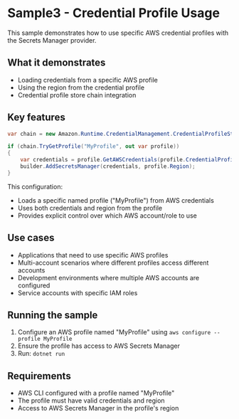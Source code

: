 # Sample3 - Credential Profile Usage

This sample demonstrates how to use specific AWS credential profiles with the Secrets Manager provider.

## What it demonstrates

- Loading credentials from a specific AWS profile
- Using the region from the credential profile
- Credential profile store chain integration

## Key features

```csharp
var chain = new Amazon.Runtime.CredentialManagement.CredentialProfileStoreChain();

if (chain.TryGetProfile("MyProfile", out var profile))
{
    var credentials = profile.GetAWSCredentials(profile.CredentialProfileStore);
    builder.AddSecretsManager(credentials, profile.Region);
}
```

This configuration:
- Loads a specific named profile ("MyProfile") from AWS credentials
- Uses both credentials and region from the profile
- Provides explicit control over which AWS account/role to use

## Use cases

- Applications that need to use specific AWS profiles
- Multi-account scenarios where different profiles access different accounts
- Development environments where multiple AWS accounts are configured
- Service accounts with specific IAM roles

## Running the sample

1. Configure an AWS profile named "MyProfile" using `aws configure --profile MyProfile`
2. Ensure the profile has access to AWS Secrets Manager
3. Run: `dotnet run`

## Requirements

- AWS CLI configured with a profile named "MyProfile"
- The profile must have valid credentials and region
- Access to AWS Secrets Manager in the profile's region